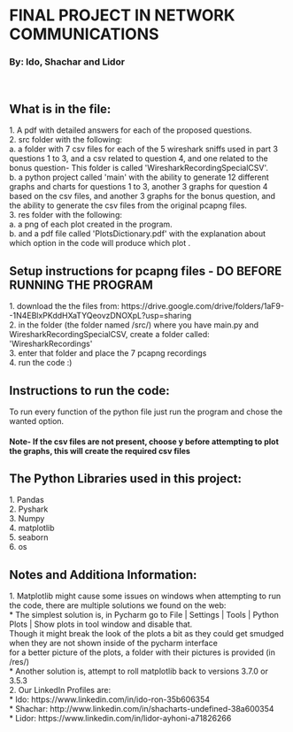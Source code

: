 <h1>FINAL PROJECT IN NETWORK COMMUNICATIONS</h1>
<h3>By: Ido, Shachar and Lidor</h3>
<br/>
<h2>What is in the file:</h2>
1. A pdf with detailed answers for each of the proposed questions.<br/>
2. src folder with the following:<br/>
   a. a folder with 7 csv files for each of the 5 wireshark sniffs used in part 3 questions 1 to 3, and a csv related to question 4, and one related to the bonus question-
      This folder is called 'WiresharkRecordingSpecialCSV'.<br/>
   b. a python project called 'main' with the ability to generate 12 different graphs and charts for questions 1 to 3, another 3 graphs for question 4 based on the csv files,
      and another 3 graphs for the bonus question, and the ability to generate the csv files from the original pcapng files.<br/>
3. res folder with the following:<br/>
   a. a png of each plot created in the program.<br/>
   b. and a pdf file called 'PlotsDictionary.pdf' with the explanation about which option in the code will produce which plot .<br/>

<h2>Setup instructions for pcapng files - DO BEFORE RUNNING THE PROGRAM</h2>
1. download the the files from: https://drive.google.com/drive/folders/1aF9--1N4EBlxPKddHXaTYQeovzDNOXpL?usp=sharing<br/>
2. in the folder (the folder named /src/) where you have main.py and WiresharkRecordingSpecialCSV, create a folder called: 'WiresharkRecordings'<br/>
3. enter that folder and place the 7 pcapng recordings<br/>
4. run the code :)

<h2>Instructions to run the code:</h2>
To run every function of the python file just run the program and chose the wanted option.<br/>
<h4>Note- If the csv files are not present, choose y before attempting to plot the graphs, this will create the required csv files</h4>

<h2>The Python Libraries used in this project:</h2>
1. Pandas<br/>
2. Pyshark<br/>
3. Numpy<br/>
4. matplotlib<br/>
5. seaborn<br/>
6. os<br/>

<h2>Notes and Additiona Information:</h2>
1. Matplotlib might cause some issues on windows when attempting to run the code, there are multiple solutions we found on the web:<br/>
* The simplest solution is, in Pycharm go to File | Settings | Tools | Python Plots | Show plots in tool window and disable that.<br/>
   Though it might break the look of the plots a bit as they could get smudged when they are not shown inside of the pycharm interface<br/>
   for a better picture of the plots, a folder with their pictures is provided (in /res/)<br/>
* Another solution is, attempt to roll matplotlib back to versions 3.7.0 or 3.5.3 <br/>
2. Our LinkedIn Profiles are:<br/>
* Ido: https://www.linkedin.com/in/ido-ron-35b606354 <br/>
* Shachar: http://www.linkedin.com/in/shacharts-undefined-38a600354 <br/>
* Lidor: https://www.linkedin.com/in/lidor-ayhoni-a71826266
